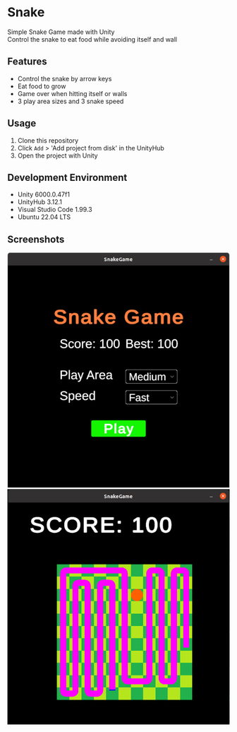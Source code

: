 # Snake
Simple Snake Game made with Unity  
Control the snake to eat food while avoiding itself and wall  

## Features
* Control the snake by arrow keys
* Eat food to grow
* Game over when hitting itself or walls
* 3 play area sizes and 3 snake speed

## Usage
1. Clone this repository
1. Click `Add` > 'Add project from disk' in the UnityHub
1. Open the project with Unity

## Development Environment
* Unity 6000.0.47f1
* UnityHub 3.12.1
* Visual Studio Code 1.99.3
* Ubuntu 22.04 LTS

## Screenshots
![Title](readmeimage/title.png "title")
![Game](readmeimage/game.png "game")